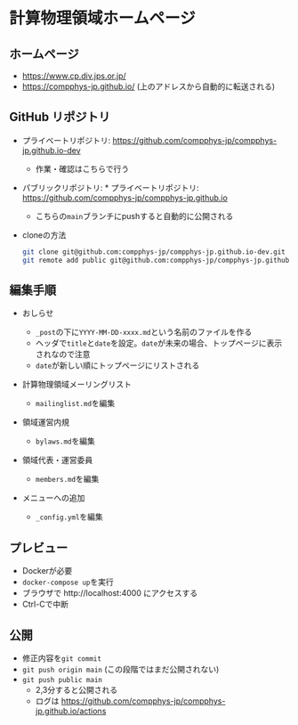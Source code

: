 # 計算物理領域ホームページ

## ホームページ

* https://www.cp.div.jps.or.jp/
* https://compphys-jp.github.io/ (上のアドレスから自動的に転送される)

## GitHub リポジトリ

* プライベートリポジトリ: https://github.com/compphys-jp/compphys-jp.github.io-dev
  - 作業・確認はこちらで行う
* パブリックリポジトリ: * プライベートリポジトリ: https://github.com/compphys-jp/compphys-jp.github.io
  - こちらの`main`ブランチにpushすると自動的に公開される

* cloneの方法

  ```sh
  git clone git@github.com:compphys-jp/compphys-jp.github.io-dev.git
  git remote add public git@github.com:compphys-jp/compphys-jp.github.io.git
  ```

## 編集手順

* おしらせ

  - `_post`の下に`YYYY-MM-DD-xxxx.md`という名前のファイルを作る
  - ヘッダで`title`と`date`を設定。`date`が未来の場合、トップページに表示されなので注意
  - `date`が新しい順にトップページにリストされる

* 計算物理領域メーリングリスト

  - `mailinglist.md`を編集

* 領域運営内規

  - `bylaws.md`を編集

* 領域代表・運営委員

  - `members.md`を編集

* メニューへの追加

  - `_config.yml`を編集

## プレビュー

* Dockerが必要
* `docker-compose up`を実行
* ブラウザで http://localhost:4000 にアクセスする
* Ctrl-Cで中断

## 公開

* 修正内容を`git commit`
* `git push origin main` (この段階ではまだ公開されない)
* `git push public main`
  - 2,3分すると公開される
  - ログは https://github.com/compphys-jp/compphys-jp.github.io/actions
